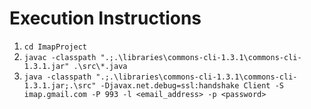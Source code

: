 Execution Instructions
===

1. `cd ImapProject`
2. `javac -classpath ".;.\libraries\commons-cli-1.3.1\commons-cli-1.3.1.jar" .\src\*.java`
3. `java -classpath ".;.\libraries\commons-cli-1.3.1\commons-cli-1.3.1.jar;.\src" -Djavax.net.debug=ssl:handshake Client -S imap.gmail.com -P 993 -l <email_address> -p <password>`
